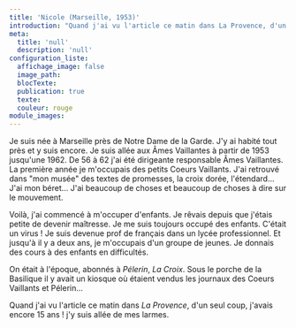 ```yaml
---
title: 'Nicole (Marseille, 1953)'
introduction: "Quand j'ai vu l'article ce matin dans La Provence, d'un seul coup, j'avais encore 15 ans ! j'y suis allée de mes larmes. J'ai retrouvé dans \"mon musée\" des textes de promesses, la croix dorée, l'étendard... J'ai mon béret..."
meta:
  title: 'null'
  description: 'null'
configuration_liste:
  affichage_image: false
  image_path:
  blocTexte:
  publication: true
  texte:
  couleur: rouge
module_images:
---
```



<div><p>Je suis n&eacute;e &agrave; Marseille pr&egrave;s de Notre Dame de la Garde. J'y ai habit&eacute; tout pr&egrave;s et y suis encore. Je suis all&eacute;e aux &Acirc;mes Vaillantes &agrave; partir de 1953 jusqu'une 1962. De 56 &agrave; 62 j'ai &eacute;t&eacute; dirigeante responsable &Acirc;mes Vaillantes. La premi&egrave;re ann&eacute;e je m'occupais des petits Coeurs Vaillants. J'ai retrouv&eacute; dans "mon mus&eacute;e" des textes de promesses, la croix dor&eacute;e, l'&eacute;tendard... J'ai mon b&eacute;ret... J'ai beaucoup de choses et beaucoup de choses &agrave; dire sur le mouvement.</p><p>Voil&agrave;, j'ai commenc&eacute; &agrave; m'occuper d'enfants. Je r&ecirc;vais depuis que j'&eacute;tais petite de devenir ma&icirc;tresse. Je me suis toujours occup&eacute; des enfants. C'&eacute;tait un virus ! Je suis devenue prof de fran&ccedil;ais dans un lyc&eacute;e professionnel. Et jusqu'&agrave; il y a deux ans, je m'occupais d'un groupe de jeunes. Je donnais des cours &agrave; des enfants en difficult&eacute;s.</p><p>On &eacute;tait &agrave; l'&eacute;poque, abonn&eacute;s &agrave; <em>P&eacute;lerin</em>, <em>La Croix</em>. Sous le porche de la Basilique il y avait un kiosque o&ugrave; &eacute;taient vendus les journaux des Coeurs Vaillants et P&eacute;lerin...</p><p>Quand j'ai vu l'article ce matin dans <em>La Provence</em>, d'un seul coup, j'avais encore 15 ans ! j'y suis all&eacute;e de mes larmes.</p></div>

<div>&nbsp;</div>